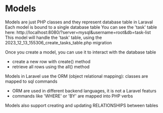 # Models
Models are just PHP classes and they represent database table in Laraval
Each model is bound to a single database table
You can see the 'task' table here: http://localhost:8080/?server=mysql&username=root&db=task-list
This model will handle the 'task' table, using the 2023_12_13_155306_create_tasks_table.php migration


Once you create a model, you can use it to interact with the database table
 - create a new row with create() method
 - retrieve all rows using the all() method

Models in Laravel use the ORM (object relational mapping): classes are mapped to sql commands
- ORM are used in different backend languages, it is not a Laravel featurs
- commands like 'WHERE' or 'BY' are mapped into PHP verbs

Models also support creating and updating RELATIONSHIPS between tables